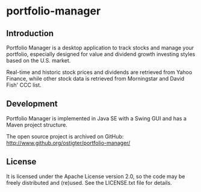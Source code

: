 # portfolio-manager

## Introduction

Portfolio Manager is a desktop application to track stocks and manage your portfolio, especially
designed for value and dividend growth investing styles based on the U.S. market.

Real-time and historic stock prices and dividends are retrieved from Yahoo Finance, while other stock data is
retrieved from Morningstar and David Fish' CCC list.

## Development

Portfolio Manager is implemented in Java SE with a Swing GUI and has a Maven project structure.

The open source project is archived on GitHub:
http://www.github.org/ostigter/portfolio-manager/

## License

It is licensed under the Apache License version 2.0, so the code may be freely distributed and
(re)used. See the LICENSE.txt file for details.
